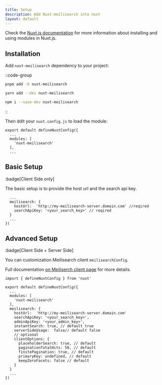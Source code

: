 ```yaml
---
title: Setup
description: Add Nuxt-meilisearch into nuxt
layout: default
---
```


Check the [Nuxt.js documentation](https://nuxtjs.org/api/configuration-modules#the-modules-property) for more information about installing and using modules in Nuxt.js.

## Installation

Add `nuxt-meilisearch` dependency to your project:

::code-group
  ```bash [pnpm]
  pnpm add -D nuxt-meilisearch
  ```
  ```bash [yarn]
  yarn add --dev nuxt-meilisearch
  ```
  ```bash [npm]
  npm i --save-dev nuxt-meilisearch
  ```
::

Then ddit your `nuxt.config.js` to load the module:

```ts{}[nuxt.config.js]
export default defineNuxtConfig({
  ...
  modules: [
    'nuxt-meilisearch'
  ],
  ...
```



## Basic Setup 
:badge[Client Side only]

The basic setup is to provide the host url and the search api key.

```ts{}[nuxt.config.js]
  ...
  meilisearch: {
    hostUrl:  'http://my-meilisearch-server.domain.com' //reqired
    searchApiKey: '<your_search_key>' // reqired
  }
  ...
})
```


## Advanced Setup 
:badge[Client Side + Server Side]

You can customization Meilisearch client `meilisearchConfig`.

Full documentation [on Meiliserch client page](https://github.com/meilisearch/instant-meilisearch#-customization) for more details.


```ts{}[nuxt.config.js]
import { defineNuxtConfig } from 'nuxt'

export default defineNuxtConfig({
  ...
  modules: [
    'nuxt-meilisearch'
  ],
  meilisearch: {
    hostUrl:  'http://my-meilisearch-server.domain.com'
    searchApiKey: '<your_search_key>',
    adminApiKey: '<your_admin_key>',
    instantSearch: true, // default true
    serverSideUsage:  false// default false
    // optional
    clientOptions: {
      placeholderSearch: true, // default
      paginationTotalHits: 50, // default
      finitePagination: true, // default
      primaryKey: undefined, // default
      keepZeroFacets: false // default
    }
  }
  ...
})
```
